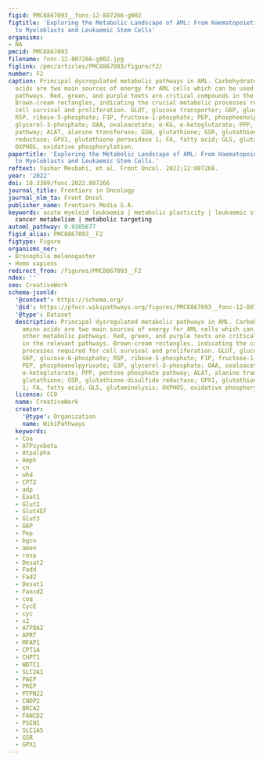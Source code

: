 ```yaml
---
figid: PMC8867093__fonc-12-807266-g002
figtitle: 'Exploring the Metabolic Landscape of AML: From Haematopoietic Stem Cells
  to Myeloblasts and Leukaemic Stem Cells'
organisms:
- NA
pmcid: PMC8867093
filename: fonc-12-807266-g002.jpg
figlink: /pmc/articles/PMC8867093/figure/f2/
number: F2
caption: Principal dysregulated metabolic pathways in AML. Carbohydrates and amino
  acids are two main sources of energy for AML cells which can be used in other metabolic
  pathways. Red, green, and purple texts are critical compounds in the relevant pathways.
  Brown-cream rectangles, indicating the crucial metabolic processes required for
  cell survival and proliferation. GLUT, glucose transporter; G6P, glucose-6-phosphate;
  R5P, ribose-5-phosphate; F1P, fructose-1-phosphate; PEP, phosphoenolpyruvate; G3P,
  glycerol-3-phosphate; OAA, oxaloacetate; α-KG, α-ketoglutarate; PPP, pentose phosphate
  pathway; ALAT, alanine transferase; GSH, glutathione; GSR, glutathione-disulfide
  reductase; GPX1, glutathione peroxidase 1; FA, fatty acid; GLS, glutaminolysis;
  OXPHOS, oxidative phosphorylation.
papertitle: 'Exploring the Metabolic Landscape of AML: From Haematopoietic Stem Cells
  to Myeloblasts and Leukaemic Stem Cells.'
reftext: Yashar Mesbahi, et al. Front Oncol. 2022;12:807266.
year: '2022'
doi: 10.3389/fonc.2022.807266
journal_title: Frontiers in Oncology
journal_nlm_ta: Front Oncol
publisher_name: Frontiers Media S.A.
keywords: acute myeloid leukaemia | metabolic plasticity | leukaemic stem cells |
  cancer metabolism | metabolic targeting
automl_pathway: 0.9305677
figid_alias: PMC8867093__F2
figtype: Figure
organisms_ner:
- Drosophila melanogaster
- Homo sapiens
redirect_from: /figures/PMC8867093__F2
ndex: ''
seo: CreativeWork
schema-jsonld:
  '@context': https://schema.org/
  '@id': https://pfocr.wikipathways.org/figures/PMC8867093__fonc-12-807266-g002.html
  '@type': Dataset
  description: Principal dysregulated metabolic pathways in AML. Carbohydrates and
    amino acids are two main sources of energy for AML cells which can be used in
    other metabolic pathways. Red, green, and purple texts are critical compounds
    in the relevant pathways. Brown-cream rectangles, indicating the crucial metabolic
    processes required for cell survival and proliferation. GLUT, glucose transporter;
    G6P, glucose-6-phosphate; R5P, ribose-5-phosphate; F1P, fructose-1-phosphate;
    PEP, phosphoenolpyruvate; G3P, glycerol-3-phosphate; OAA, oxaloacetate; α-KG,
    α-ketoglutarate; PPP, pentose phosphate pathway; ALAT, alanine transferase; GSH,
    glutathione; GSR, glutathione-disulfide reductase; GPX1, glutathione peroxidase
    1; FA, fatty acid; GLS, glutaminolysis; OXPHOS, oxidative phosphorylation.
  license: CC0
  name: CreativeWork
  creator:
    '@type': Organization
    name: WikiPathways
  keywords:
  - Coa
  - ATPsynbeta
  - Atpalpha
  - Amph
  - cn
  - whd
  - CPT2
  - adp
  - Eaat1
  - Glut1
  - Glut4EF
  - Glut3
  - G6P
  - Pep
  - bgcn
  - amon
  - rasp
  - Desat2
  - Fadd
  - Fad2
  - Desat1
  - Fancd2
  - coq
  - CycE
  - cyc
  - x2
  - ATP8A2
  - APRT
  - MFAP1
  - CPT1A
  - CHPT1
  - WDTC1
  - SLC2A1
  - PAEP
  - PREP
  - PTPN22
  - CNDP2
  - BRCA2
  - FANCD2
  - PSEN1
  - SLC1A5
  - GSR
  - GPX1
---
```


